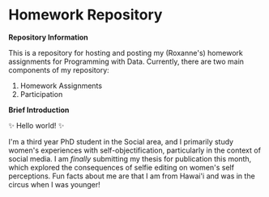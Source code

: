 <!-- Great work. Just a few comments below! -->

<!-- After you merge a branch back into master, delete the branch to keep your repository tidy. -->

# Homework Repository

**Repository Information**

This is a repository for hosting and posting my (Roxanne's) homework assignments for Programming with Data. Currently, there are two main components of my repository:

<!-- Put a blank line between paragraphs, headings, starts and ends of lists, etc., to ensure it formats correctly when rendered. -->

1. Homework Assignments
2. Participation

**Brief Introduction**

:sparkles: Hello world! :sparkles:

I'm a third year PhD student in the Social area, and I primarily study women's experiences with self-objectification, particularly in the context of social media. I am _finally_ submitting my thesis for publication this month, which explored the consequences of selfie editing on women's self perceptions. Fun facts about me are that I am from Hawai'i and was in the circus when I was younger!